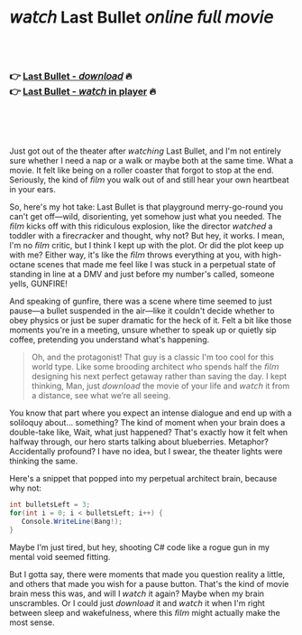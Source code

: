 <h1>𝘸𝘢𝘵𝘤𝘩 Last Bullet 𝘰𝘯𝘭𝘪𝘯𝘦 𝘧𝘶𝘭𝘭 𝘮𝘰𝘷𝘪𝘦</h1>


<br><br>

<h3>👉 <a href="https://Richards-enlinarpi1983.github.io/czcvwhmeyo/">Last Bullet - 𝘥𝘰𝘸𝘯𝘭𝘰𝘢𝘥</a> 🔥<br>
👉 <a href="https://Richards-enlinarpi1983.github.io/czcvwhmeyo/">Last Bullet - 𝘸𝘢𝘵𝘤𝘩 in player</a> 🔥
</h3>



<br><br><br>


Just got out of the theater after 𝘸𝘢𝘵𝘤𝘩𝘪𝘯𝘨 Last Bullet, and I'm not entirely sure whether I need a nap or a walk or maybe both at the same time. What a movie. It felt like being on a roller coaster that forgot to stop at the end. Seriously, the kind of 𝘧𝘪𝘭𝘮 you walk out of and still hear your own heartbeat in your ears.

So, here's my hot take: Last Bullet is that playground merry-go-round you can't get off—wild, disorienting, yet somehow just what you needed. The 𝘧𝘪𝘭𝘮 kicks off with this ridiculous explosion, like the director 𝘸𝘢𝘵𝘤𝘩𝘦𝘥 a toddler with a fire𝘤𝘳𝘢𝘤𝘬er and thought, why not? But hey, it works. I mean, I'm no 𝘧𝘪𝘭𝘮 critic, but I think I kept up with the plot. Or did the plot keep up with me? Either way, it's like the 𝘧𝘪𝘭𝘮 throws everything at you, with high-octane scenes that made me feel like I was stuck in a perpetual state of standing in line at a DMV and just before my number's called, someone yells, GUNFIRE!

And speaking of gunfire, there was a scene where time seemed to just pause—a bullet suspended in the air—like it couldn't decide whether to obey physics or just be super dramatic for the heck of it. Felt a bit like those moments you're in a meeting, unsure whether to speak up or quietly sip coffee, pretending you understand what's happening.

> Oh, and the protagonist! That guy is a classic I'm too cool for this world type. Like some brooding architect who spends half the 𝘧𝘪𝘭𝘮 designing his next perfect getaway rather than saving the day. I kept thinking, Man, just 𝘥𝘰𝘸𝘯𝘭𝘰𝘢𝘥 the movie of your life and 𝘸𝘢𝘵𝘤𝘩 it from a distance, see what we’re all seeing.

You know that part where you expect an intense dialogue and end up with a soliloquy about... something? The kind of moment when your brain does a double-take like, Wait, what just happened? That's exactly how it felt when halfway through, our hero starts talking about blueberries. Metaphor? Accidentally profound? I have no idea, but I swear, the theater lights were thinking the same.

Here's a snippet that popped into my perpetual architect brain, because why not:

```csharp
int bulletsLeft = 3; 
for(int i = 0; i < bulletsLeft; i++) { 
   Console.WriteLine(Bang!); 
}
```

Maybe I'm just tired, but hey, shooting C# code like a rogue gun in my mental void seemed fitting.

But I gotta say, there were moments that made you question reality a little, and others that made you wish for a pause button. That's the kind of movie brain mess this was, and will I 𝘸𝘢𝘵𝘤𝘩 it again? Maybe when my brain unscrambles. Or I could just 𝘥𝘰𝘸𝘯𝘭𝘰𝘢𝘥 it and 𝘸𝘢𝘵𝘤𝘩 it when I'm right between sleep and wakefulness, where this 𝘧𝘪𝘭𝘮 might actually make the most sense. 
